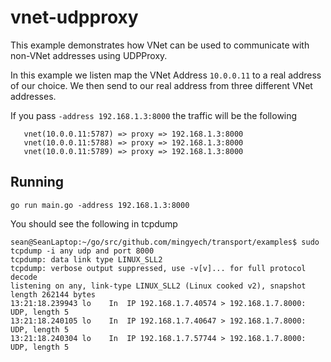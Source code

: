 # vnet-udpproxy

This example demonstrates how VNet can be used to communicate with non-VNet addresses using UDPProxy.

In this example we listen map the VNet Address `10.0.0.11` to a real address of our choice. We then
send to our real address from three different VNet addresses.

If you pass `-address 192.168.1.3:8000` the traffic will be the following

```
   vnet(10.0.0.11:5787) => proxy => 192.168.1.3:8000
   vnet(10.0.0.11:5788) => proxy => 192.168.1.3:8000
   vnet(10.0.0.11:5789) => proxy => 192.168.1.3:8000
```

## Running

```
go run main.go -address 192.168.1.3:8000
```

You should see the following in tcpdump

```
sean@SeanLaptop:~/go/src/github.com/mingyech/transport/examples$ sudo tcpdump -i any udp and port 8000
tcpdump: data link type LINUX_SLL2
tcpdump: verbose output suppressed, use -v[v]... for full protocol decode
listening on any, link-type LINUX_SLL2 (Linux cooked v2), snapshot length 262144 bytes
13:21:18.239943 lo    In  IP 192.168.1.7.40574 > 192.168.1.7.8000: UDP, length 5
13:21:18.240105 lo    In  IP 192.168.1.7.40647 > 192.168.1.7.8000: UDP, length 5
13:21:18.240304 lo    In  IP 192.168.1.7.57744 > 192.168.1.7.8000: UDP, length 5
```
